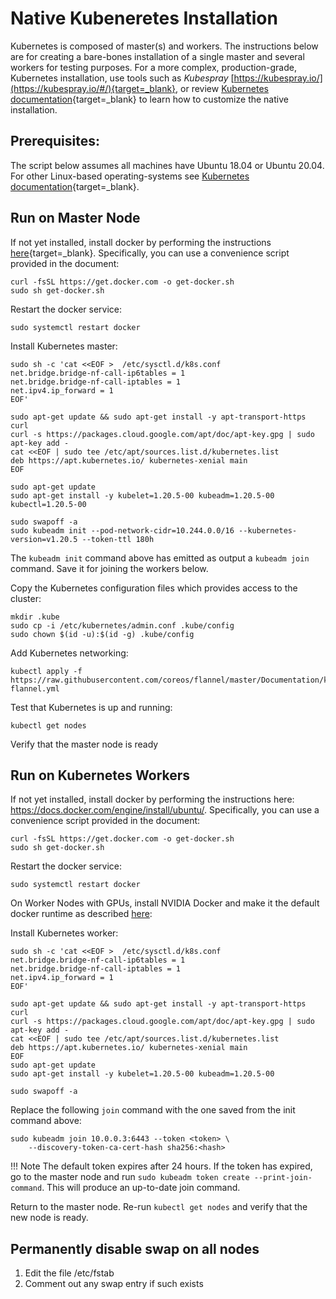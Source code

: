 # Native Kubeneretes Installation

Kubernetes is composed of master(s) and workers. The instructions below are for creating a bare-bones installation of a single master and several workers for testing purposes. For a more complex, production-grade, Kubernetes installation, use tools such as _Kubespray_ [https://kubespray.io/](https://kubespray.io/#/){target=_blank}, or review [Kubernetes documentation](https://kubernetes.io/docs/setup/production-environment/tools/kubeadm/create-cluster-kubeadm/){target=_blank} to learn how to customize the native installation.

## Prerequisites:

The script below assumes all machines have Ubuntu 18.04 or Ubuntu 20.04. For other Linux-based operating-systems see [Kubernetes documentation](https://kubernetes.io/docs/setup/production-environment/tools/kubeadm/install-kubeadm/){target=_blank}. 



## Run on Master Node

If not yet installed, install docker by performing the instructions [here](https://docs.docker.com/engine/install/ubuntu/){target=_blank}. Specifically, you can use a convenience script provided in the document:
``` shell
curl -fsSL https://get.docker.com -o get-docker.sh
sudo sh get-docker.sh
```

Restart the docker service:

``` 
sudo systemctl restart docker
```

Install Kubernetes master:
``` shell
sudo sh -c 'cat <<EOF >  /etc/sysctl.d/k8s.conf
net.bridge.bridge-nf-call-ip6tables = 1
net.bridge.bridge-nf-call-iptables = 1
net.ipv4.ip_forward = 1
EOF'

sudo apt-get update && sudo apt-get install -y apt-transport-https curl
curl -s https://packages.cloud.google.com/apt/doc/apt-key.gpg | sudo apt-key add -
cat <<EOF | sudo tee /etc/apt/sources.list.d/kubernetes.list
deb https://apt.kubernetes.io/ kubernetes-xenial main
EOF

sudo apt-get update
sudo apt-get install -y kubelet=1.20.5-00 kubeadm=1.20.5-00 kubectl=1.20.5-00

sudo swapoff -a
sudo kubeadm init --pod-network-cidr=10.244.0.0/16 --kubernetes-version=v1.20.5 --token-ttl 180h
```

The `kubeadm init` command above has emitted as output a `kubeadm join` command. Save it for joining the workers below. 

Copy the Kubernetes configuration files which provides access to the cluster: 
``` shell
mkdir .kube
sudo cp -i /etc/kubernetes/admin.conf .kube/config
sudo chown $(id -u):$(id -g) .kube/config
```

Add Kubernetes networking:
``` 
kubectl apply -f https://raw.githubusercontent.com/coreos/flannel/master/Documentation/kube-flannel.yml
```

Test that Kubernetes is up and running:
```
kubectl get nodes
```
Verify that the master node is ready



## Run on Kubernetes Workers

If not yet installed, install docker by performing the instructions here: https://docs.docker.com/engine/install/ubuntu/. Specifically, you can use a convenience script provided in the document:
``` shell
curl -fsSL https://get.docker.com -o get-docker.sh
sudo sh get-docker.sh
```

Restart the docker service:

```
sudo systemctl restart docker
```

On Worker Nodes with GPUs, install NVIDIA Docker and make it the default docker runtime as described [here](../cluster-install/#step-13-install-nvidia-docker): 

Install Kubernetes worker:
``` shell
sudo sh -c 'cat <<EOF >  /etc/sysctl.d/k8s.conf
net.bridge.bridge-nf-call-ip6tables = 1
net.bridge.bridge-nf-call-iptables = 1
net.ipv4.ip_forward = 1
EOF'

sudo apt-get update && sudo apt-get install -y apt-transport-https curl
curl -s https://packages.cloud.google.com/apt/doc/apt-key.gpg | sudo apt-key add -
cat <<EOF | sudo tee /etc/apt/sources.list.d/kubernetes.list
deb https://apt.kubernetes.io/ kubernetes-xenial main
EOF
sudo apt-get update
sudo apt-get install -y kubelet=1.20.5-00 kubeadm=1.20.5-00

sudo swapoff -a
```

Replace the following `join` command with the one saved from the init command above:

``` shell
sudo kubeadm join 10.0.0.3:6443 --token <token> \
    --discovery-token-ca-cert-hash sha256:<hash>
```

!!! Note
    The default token expires after 24 hours. If the token has expired, go to the master node and run `sudo kubeadm token create --print-join-command`. This will produce an up-to-date join command.


Return to the master node. Re-run `kubectl get nodes` and verify that the new node is ready.


## Permanently disable swap on all nodes

1. Edit the file /etc/fstab
2. Comment out any swap entry if such exists


